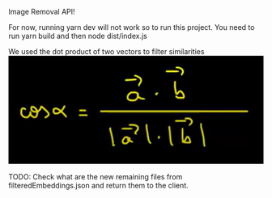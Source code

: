 Image Removal API!

For now, running yarn dev will not work so to run this project. You need to run yarn build and then node dist/index.js

We used the dot product of two vectors to filter similarities
![Javatpoint](dot_product.png)

TODO: Check what are the new remaining files from filteredEmbeddings.json and return them to the client.